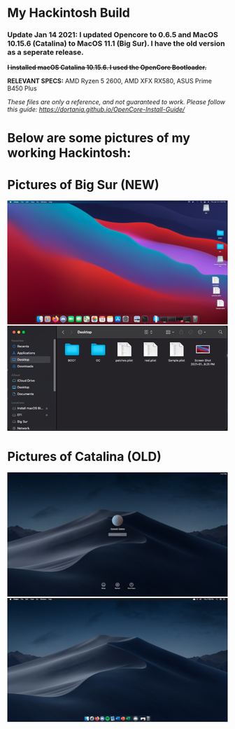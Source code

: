 # My Hackintosh Build

### **Update Jan 14 2021: I updated Opencore to 0.6.5 and MacOS 10.15.6 (Catalina) to MacOS 11.1 (Big Sur). I have the old version as a seperate release.**

~~**I installed macOS Catalina 10.15.6. I used the OpenCore Bootloader.**~~

**RELEVANT SPECS:** AMD Ryzen 5 2600, AMD XFX RX580, ASUS Prime B450 Plus 

*These files are only a reference, and not guaranteed to work. Please follow this guide: https://dortania.github.io/OpenCore-Install-Guide/*

# Below are some pictures of my working Hackintosh:

# Pictures of Big Sur (NEW)
<img src="https://raw.githubusercontent.com/ssharker21/hackintosh/master/images/Screen%20Shot%202021-01-14%20at%204.59.25%20PM.png">
<img src="https://raw.githubusercontent.com/ssharker21/hackintosh/master/images/Screen%20Shot%202021-01-14%20at%205.04.01%20PM.png">

# Pictures of Catalina (OLD)
<img src="https://raw.githubusercontent.com/ssharker21/hackintosh/master/images/lockscreen.png">
<img src="https://raw.githubusercontent.com/ssharker21/hackintosh/master/images/home%20screen.png">
